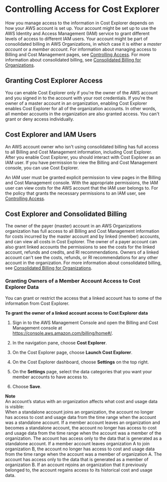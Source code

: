 # Controlling Access for Cost Explorer<a name="cost-explorer-access"></a>

How you manage access to the information in Cost Explorer depends on how your AWS account is set up\. Your account might be set up to use the AWS Identity and Access Management \(IAM\) service to grant different levels of access to different IAM users\. Your account might be part of consolidated billing in AWS Organizations, in which case it is either a *master account* or a *member account*\. For information about managing access to Billing and Cost Management pages, see [Controlling Access](control-access-billing.md)\. For more information about consolidated billing, see [Consolidated Billing for Organizations](consolidated-billing.md)\.

## Granting Cost Explorer Access<a name="whocanenable"></a>

You can enable Cost Explorer only if you're the owner of the AWS account and you signed in to the account with your root credentials\. If you're the owner of a master account in an organization, enabling Cost Explorer enables Cost Explorer for all of the organization accounts\. In other words, all member accounts in the organization are also granted access\. You can't grant or deny access individually\.

## Cost Explorer and IAM Users<a name="howusertypes"></a>

An AWS account owner who isn't using consolidated billing has full access to all Billing and Cost Management information, including Cost Explorer\. After you enable Cost Explorer, you should interact with Cost Explorer as an IAM user\. If you have permission to view the Billing and Cost Management console, you can use Cost Explorer\. 

An IAM user must be granted explicit permission to view pages in the Billing and Cost Management console\. With the appropriate permissions, the IAM user can view costs for the AWS account that the IAM user belongs to\. For the policy that grants the necessary permissions to an IAM user, see [Controlling Access](control-access-billing.md)\. 

## Cost Explorer and Consolidated Billing<a name="cbconsiderations"></a>

The owner of the payer \(master\) account in an AWS Organizations organization has full access to all Billing and Cost Management information for costs incurred by the master account and by linked \(member\) accounts, and can view all costs in Cost Explorer\. The owner of a payer account can also grant linked accounts the permissions to see the costs for the linked account, refunds and credits, and RI recommendations\. Owners of a linked account can't see the costs, refunds, or RI recommendations for any other account in the organization\. For more information about consolidated billing, see [Consolidated Billing for Organizations](consolidated-billing.md)\.

### Granting Owners of a Member Account Access to Cost Explorer Data<a name="cb-granted-members-access"></a>

You can grant or restrict the access that a linked account has to some of the information from Cost Explorer\. <a name="grant-members-access"></a>

**To grant the owner of a linked account access to Cost Explorer data**

1. Sign in to the AWS Management Console and open the Billing and Cost Management console at [https://console\.aws\.amazon\.com/billing/home\#/](https://console.aws.amazon.com/billing/home)\.

1. In the navigation pane, choose **Cost Explorer**\.

1. On the Cost Explorer page, choose **Launch Cost Explorer**\.

1. On the Cost Explorer dashboard, choose **Settings** on the top right\.

1. On the **Settings** page, select the data categories that you want your member accounts to have access to\.

1. Choose **Save**\.

**Note**  
An account’s status with an organization affects what cost and usage data is visible:  
When a standalone account joins an organization, the account no longer has access to cost and usage data from the time range when the account was a standalone account\.
If a member account leaves an organization and becomes a standalone account, the account no longer has access to cost and usage data from the time range when the account was a member of the organization\. The account has access only to the data that is generated as a standalone account\. 
If a member account leaves organization A to join organization B, the account no longer has access to cost and usage data from the time range when the account was a member of organization A\. The account has access only to the data that is generated as a member of organization B\. 
If an account rejoins an organization that it previously belonged to, the account regains access to its historical cost and usage data\.